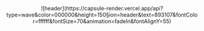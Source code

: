 <!-- ### Hi there 👋 -->

<!--
**spacegray-ji/spacegray-ji** is a ✨ _special_ ✨ repository because its `README.md` (this file) appears on your GitHub profile.

Here are some ideas to get you started:

- 🔭 I’m currently working on ...
- 🌱 I’m currently learning ...
- 👯 I’m looking to collaborate on ...
- 🤔 I’m looking for help with ...
- 💬 Ask me about ...
- 📫 How to reach me: ...
- 😄 Pronouns: ...
- ⚡ Fun fact: ...
-->




<!-- 1.1 Tech Stack
1.2 Techs that i've used at least once

2. research interest

3. Publications

4. project in progress
5. project experience
6. contact -->


<!-- <div align="center">

    ![header](https://capsule-render.vercel.app/api?type=wave&color=auto&text=Geonwoo%20Ji)
</div> -->

<div align="center">
![header](https://capsule-render.vercel.app/api?type=wave&color=000000&height=150&section=header&text=893107&fontColor=ffffff&fontSize=70&animation=fadeIn&fontAlignY=55)
</div>